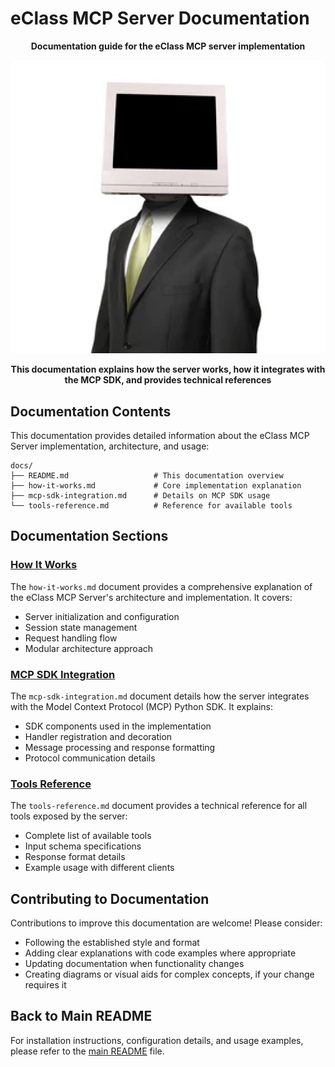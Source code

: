 # eClass MCP Server Documentation

<p align="center">
    <strong>Documentation guide for the eClass MCP server implementation</strong>
</p>


<p aling="center">
    <img src="assets/cobuter-man.png" alt="Cobuter Man">
</p>

<p align="center">
    <strong>This documentation explains how the server works, how it integrates with the MCP SDK, and provides technical references</strong>
</p>

## Documentation Contents

This documentation provides detailed information about the eClass MCP Server implementation, architecture, and usage:

```
docs/
├── README.md                   # This documentation overview
├── how-it-works.md             # Core implementation explanation
├── mcp-sdk-integration.md      # Details on MCP SDK usage
└── tools-reference.md          # Reference for available tools
```

## Documentation Sections

### [How It Works](./how-it-works.md)

The `how-it-works.md` document provides a comprehensive explanation of the eClass MCP Server's architecture and implementation. It covers:

- Server initialization and configuration
- Session state management
- Request handling flow
- Modular architecture approach

### [MCP SDK Integration](./mcp-sdk-integration.md)

The `mcp-sdk-integration.md` document details how the server integrates with the Model Context Protocol (MCP) Python SDK. It explains:

- SDK components used in the implementation
- Handler registration and decoration
- Message processing and response formatting
- Protocol communication details

### [Tools Reference](./tools-reference.md)

The `tools-reference.md` document provides a technical reference for all tools exposed by the server:

- Complete list of available tools
- Input schema specifications
- Response format details
- Example usage with different clients

## Contributing to Documentation

Contributions to improve this documentation are welcome! Please consider:

- Following the established style and format
- Adding clear explanations with code examples where appropriate
- Updating documentation when functionality changes
- Creating diagrams or visual aids for complex concepts, if your change requires it

## Back to Main README

For installation instructions, configuration details, and usage examples, please refer to the [main README](../README.md) file. 